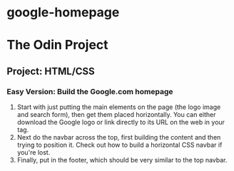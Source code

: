 # google-homepage

<h1> The Odin Project </h1>
<h2> Project: HTML/CSS </h2>
<h3>Easy Version: Build the Google.com homepage</h3>
<ol>
<li>Start with just putting the main elements on the page (the logo image and search form), then get them placed horizontally. You can either download the Google logo or link directly to its URL on the web in your <img> tag.</li>
<li>Next do the navbar across the top, first building the content and then trying to position it. Check out how to build a horizontal CSS navbar if you're lost.</li>
<li>Finally, put in the footer, which should be very similar to the top navbar.</li>
